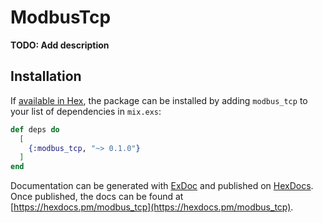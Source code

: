 # ModbusTcp

**TODO: Add description**

## Installation

If [available in Hex](https://hex.pm/docs/publish), the package can be installed
by adding `modbus_tcp` to your list of dependencies in `mix.exs`:

```elixir
def deps do
  [
    {:modbus_tcp, "~> 0.1.0"}
  ]
end
```

Documentation can be generated with [ExDoc](https://github.com/elixir-lang/ex_doc)
and published on [HexDocs](https://hexdocs.pm). Once published, the docs can
be found at [https://hexdocs.pm/modbus_tcp](https://hexdocs.pm/modbus_tcp).


